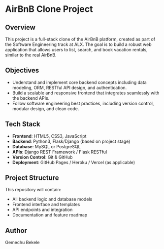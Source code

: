 # AirBnB Clone Project

## Overview
This project is a full-stack clone of the AirBnB platform, created as part of the Software Engineering track at ALX. The goal is to build a robust web application that allows users to list, search, and book vacation rentals, similar to the real AirBnB.

## Objectives
- Understand and implement core backend concepts including data modeling, ORM, RESTful API design, and authentication.
- Build a scalable and responsive frontend that integrates seamlessly with the backend APIs.
- Follow software engineering best practices, including version control, modular design, and clean code.

## Tech Stack
- **Frontend**: HTML5, CSS3, JavaScript
- **Backend**: Python3, Flask/Django (based on project stage)
- **Database**: MySQL or PostgreSQL
- **APIs**: Django REST Framework / Flask RESTful
- **Version Control**: Git & GitHub
- **Deployment**: GitHub Pages / Heroku / Vercel (as applicable)

## Project Structure
This repository will contain:
- All backend logic and database models
- Frontend interface and templates
- API endpoints and integration
- Documentation and feature roadmap

## Author
Gemechu Bekele
